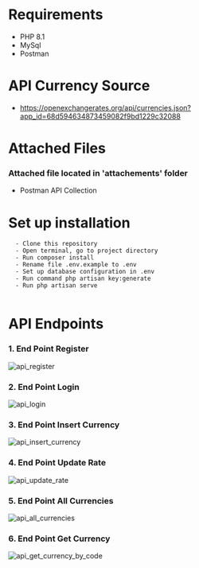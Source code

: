 # Requirements
- PHP 8.1
- MySql
- Postman

# API Currency Source
- https://openexchangerates.org/api/currencies.json?app_id=68d594634873459082f9bd1229c32088

# Attached Files
### Attached file located in 'attachements' folder
- Postman API Collection


# Set up installation 

```
  - Clone this repository
  - Open terminal, go to project directory
  - Run composer install
  - Rename file .env.example to .env
  - Set up database configuration in .env
  - Run command php artisan key:generate
  - Run php artisan serve
  
```

# API Endpoints
### 1. End Point Register
![api_register](https://i.ibb.co/WcDPX89/api-register.png)
### 2. End Point Login
![api_login](https://i.ibb.co/BCVWDxb/api-login.png)
### 3. End Point Insert Currency
![api_insert_currency](https://i.ibb.co/RYMrwRc/insert-currency.png)
### 4. End Point Update Rate
![api_update_rate](https://i.ibb.co/Hr5NNTS/update-currency.png)
### 5. End Point All Currencies
![api_all_currencies](https://i.ibb.co/nrLWT9y/get-currency.png)
### 6. End Point Get Currency
![api_get_currency_by_code](https://i.ibb.co/FBn1v15/get-currency-by-code.png)
